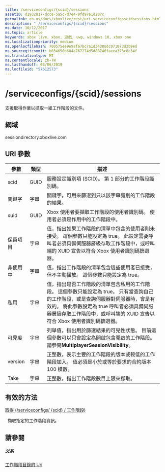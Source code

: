 ```yaml
---
title: /serviceconfigs/{scid}/sessions
assetID: d1932817-dcce-5a5c-d7e4-9fd97e1d287c
permalink: en-us/docs/xboxlive/rest/uri-serviceconfigsscidsessions.html
description: " /serviceconfigs/{scid}/sessions"
ms.date: 10/12/2017
ms.topic: article
keywords: xbox live, xbox, 遊戲, uwp, windows 10, xbox one
ms.localizationpriority: medium
ms.openlocfilehash: 700575ee9e9afa7bc7a1d34388dc071873d3b9ed
ms.sourcegitcommit: b034650b684a767274d5d88746faeea373c8e34f
ms.translationtype: MT
ms.contentlocale: zh-TW
ms.lasthandoff: 03/06/2019
ms.locfileid: "57612573"
---
```

# <a name="serviceconfigsscidsessions"></a>/serviceconfigs/{scid}/sessions
支援取得作業以擷取一組工作階段的文件。 
<a id="ID4EO"></a>

 
## <a name="domain"></a>網域
sessiondirectory.xboxlive.com  
<a id="ID4ET"></a>

 
## <a name="uri-parameters"></a>URI 參數
 
| 參數| 類型| 描述| 
| --- | --- | --- | 
| scid| GUID| 服務設定識別項 (SCID)。 第 1 部分的工作階段識別碼。| 
| 關鍵字| 字串| 關鍵字，可用來篩選到只以該字串識別的工作階段的結果。| 
| xuid| GUID| Xbox 使用者要擷取工作階段的使用者識別碼。 使用者必須是作用中的工作階段中。| 
| 保留項目| 字串| 值，指出如果工作階段的清單中包含的使用者則未接受。 這個參數只能設定為 true。 此設定需要呼叫者必須具備伺服器層級存取工作階段中，或呼叫端的 XUID 宣告以符合 Xbox 使用者識別碼篩選器。 | 
| 非使用中| 字串| 值，指出工作階段的清單包含這些使用者已接受，但不主動播放。 這個參數只能設定為 true。| 
| 私用| 字串| 值，指出是否工作階段的清單包含私用的工作階段。 這個參數只能設定為 true。 只有當查詢自己的工作階段，或是查詢伺服器對伺服器時，會是有效的。 將此參數設定為 true 呼叫者必須具備伺服器層級存取工作階段中，或呼叫端的 XUID 宣告以符合 Xbox 使用者識別碼篩選器。 | 
| 可見度| 字串| 列舉值，指出用於篩選結果的可見性狀態。 目前這個參數可以只會設定為開啟包含開啟的工作階段。 請參閱<b>MultiplayerSessionVisibility</b>。| 
| version| 字串| 正整數，表示主要的工作階段的版本或較低的工作階段加入。 值必須是小於或等於要求的合約版本 100 模數。| 
| Take| 字串| 正整數，指出工作階段數目上限來擷取。| 
  
<a id="ID4E1D"></a>

 
## <a name="valid-methods"></a>有效的方法

[取得 (/serviceconfigs/ {scid} / 工作階段)](uri-serviceconfigsscidsessionsget.md)

&nbsp;&nbsp;擷取指定的工作階段資訊。
 
<a id="ID4EEE"></a>

 
## <a name="see-also"></a>請參閱
 
<a id="ID4EGE"></a>

 
##### <a name="parent"></a>父系 

[工作階段目錄的 Uri](atoc-reference-sessiondirectory.md)

   